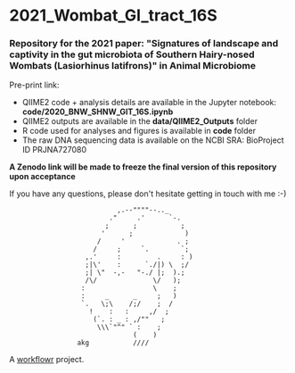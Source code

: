 # 2021_Wombat_GI_tract_16S

### Repository for the 2021 paper: "Signatures of landscape and captivity in the gut microbiota of Southern Hairy-nosed Wombats (Lasiorhinus latifrons)" in Animal Microbiome

Pre-print link: 

- QIIME2 code + analysis details are available in the Jupyter notebook: **code/2020_BNW_SHNW_GIT_16S.ipynb**
- QIIME2 outputs are available in the **data/QIIME2_Outputs** folder
- R code used for analyses and figures is available in **code** folder
- The raw DNA sequencing data is available on the NCBI SRA: BioProject ID PRJNA727080

**A Zenodo link will be made to freeze the final version of this repository upon acceptance**

If you have any questions, please don't hesitate getting in touch with me :-)


                               ,.--""""--.._
                             ."     .'      `-.
                            ;      ;           ;
                           '      ;             )
                          /     '             . ;
                         /     ;     `.        `;
                       ,.'     :         .     : )
                       ;|\'    :      `./|) \  ;/
                       ;| \"  -,-   "-./ |;  ).;
                       /\/              \/   );
                      :                 \    ;
                      :     _      _     ;   )
                      `.   \;\    /;/    ;  /
                        !    :   :     ,/  ;
                         (`. : _ : ,/""   ;
                          \\\`"^" ` :    ;
                                   (    )
                     akg           ////






A [workflowr][] project.

[workflowr]: https://github.com/jdblischak/workflowr
